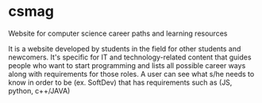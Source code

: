 # csmag
Website for computer science career paths and learning resources

It is a website developed by students in the field for other students and newcomers. It's specific for IT and technology-related content that guides people who want to start programming and lists all possible career ways along with requirements for those roles. A user can see what s/he needs to know in order to be (ex. SoftDev) that has requirements such as (JS, python, c++/JAVA)
